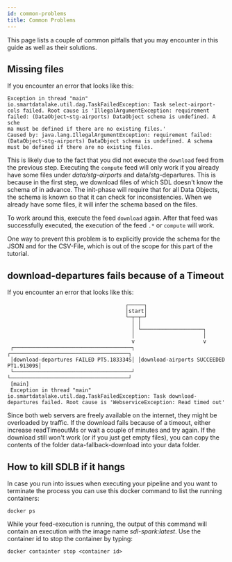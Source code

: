 ```yaml
---
id: common-problems
title: Common Problems
---
```

This page lists a couple of common pitfalls that you may encounter in this guide as well as their solutions.

## Missing files
If you encounter an error that looks like this:

    Exception in thread "main" io.smartdatalake.util.dag.TaskFailedException: Task select-airport-cols failed. Root cause is 'IllegalArgumentException: requirement failed: (DataObject~stg-airports) DataObject schema is undefined. A sche
    ma must be defined if there are no existing files.'
    Caused by: java.lang.IllegalArgumentException: requirement failed: (DataObject~stg-airports) DataObject schema is undefined. A schema must be defined if there are no existing files.

This is likely due to the fact that you did not execute the `download` feed from the previous step.
Executing the `compute` feed will only work if you already have some files under *data/stg-airports* and data/stg-departures.
This is because in the first step, we download files of which SDL doesn't know the schema of in advance.
The init-phase will require that for all Data Objects, the schema is known so that it can check for inconsistencies.
When we already have some files, it will infer the schema based on the files.

To work around this, execute the feed `download` again. After that feed was successfully executed, the execution of
the feed `.*` or `compute` will work.

One way to prevent this problem is to explicitly provide the schema for the JSON and for the CSV-File,
which is out of the scope for this part of the tutorial.

## download-departures fails because of a Timeout
If you encounter an error that looks like this:

                                          ┌─────┐
                                          │start│
                                          └─┬─┬─┘
                                            │ │
                                            │ └────────────────────┐
                                            │                      │
                                            v                      v
     ┌──────────────────────────────────────┐ ┌──────────────────────────────────────┐
     │download-departures FAILED PT5.183334S│ │download-airports SUCCEEDED PT1.91309S│
     └──────────────────────────────────────┘ └──────────────────────────────────────┘
     [main]
     Exception in thread "main" io.smartdatalake.util.dag.TaskFailedException: Task download-departures failed. Root cause is 'WebserviceException: Read timed out'

Since both web servers are freely available on the internet, they might be overloaded by traffic. If the download fails because of a timeout, either increase readTimeoutMs or wait a couple of minutes and try again. If the download still won't work (or if you just get empty files), you can copy the contents of the folder data-fallback-download into your data folder.

## How to kill SDLB if it hangs

In case you run into issues when executing your pipeline and you want to terminate the process
you can use this docker command to list the running containers:

    docker ps

While your feed-execution is running, the output of this command will contain
an execution with the image name *sdl-spark:latest*.
Use the container id to stop the container by typing:

    docker containter stop <container id>

